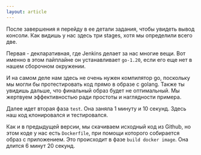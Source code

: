 ```yaml
---
layout: article
---
```

После завершения я перейду в ее детали задания, чтобы увидеть вывод консоли. Как видишь у нас здесь три stages, хотя мы определили всего две. 

Первая - декларативная, где Jenkins делает за нас многие вещи. Вот именно в этом пайплайне он устанавливает `go-1.20`, если его еще нет в нашем сборочном окружении.

И на самом деле нам здесь не очень нужен компилятор go, поскольку мы могли бы протестировать код прямо в образе с golang. Также ты увидишь дальше, что финальный образ будет не оптимальный. Мы жертвуем эффективностью ради простоты и наглядности примера.

Далее идет вторая фаза `test`. Она заняла 1 минуту и 10 секунд. Здесь наш код клонировался и тестировался. 

Как и в предыдущей версии, мы скачиваем исходный код из Github, но этом коде у нас есть `Dockerfile`, при помощи которого собирается образ с приложением. Это происходит в фазе `build docker image`. Она длится 6 минут 20 секунд.
